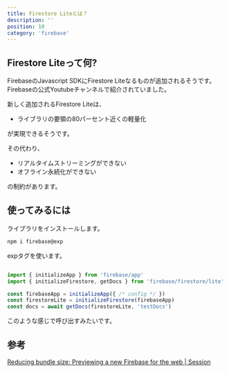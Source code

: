 ```yaml
---
title: Firestore Liteとは？
description: ''
position: 10
category: 'firebase'
---
```

## Firestore Liteって何?
FirebaseのJavascript SDKにFirestore Liteなるものが追加されるそうです。
Firebaseの公式Youtubeチャンネルで紹介されていました。

新しく追加されるFirestore Liteは、

* ライブラリの要領の80パーセント近くの軽量化

が実現できるそうです。

その代わり、

* リアルタイムストリーミングができない
* オフライン永続化ができない

の制約があります。

## 使ってみるには

ライブラリをインストールします。

```bash
npm i firebase@exp
```
expタグを使います。

```javascript

import { initializeApp } from 'firebase/app'
import { initializeFirestore, getDocs } from 'firebase/firestore/lite'

const firebaseApp = initializeApp({ /* config */ })
const firestoreLite = initializeFirestore(firebaseApp)
const docs = await getDocs(firestoreLite, 'testDocs')
```
このような感じで呼び出すみたいです。



## 参考

[Reducing bundle size: Previewing a new Firebase for the web | Session](https://www.youtube.com/watch?v=r5eJQ3nPc6A)